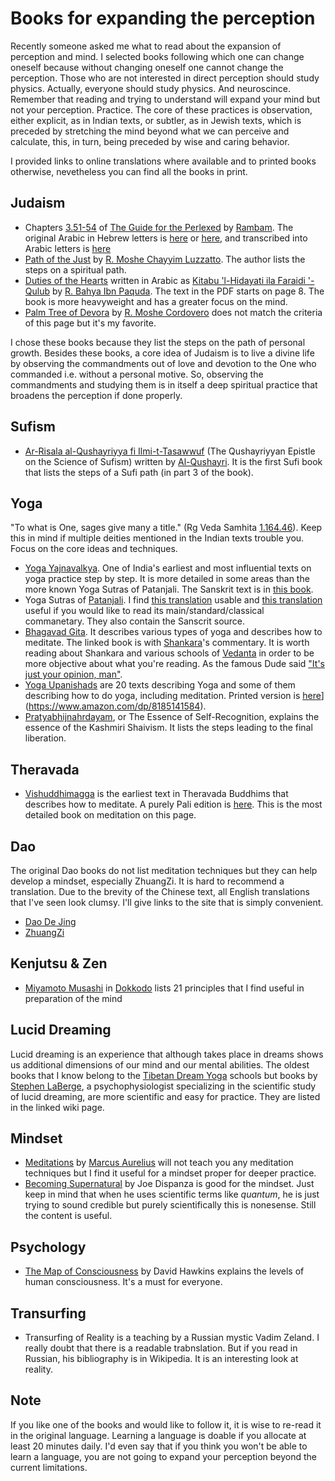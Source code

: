 # Books for expanding the perception

Recently someone asked me what to read about the expansion of perception and mind. I selected books following which one can change oneself because without changing oneself one cannot change the perception. Those who are not interested in direct perception should study physics. Actually, everyone should study physics. And neuroscince. Remember that reading and trying to understand will expand your mind but not your perception. Practice. The core of these practices is observation, either explicit, as in Indian texts, or subtler, as in Jewish texts, which is preceded by stretching the mind beyond what we can perceive and calculate, this, in turn, being preceded by wise and caring behavior.

I provided links to online translations where available and to printed books otherwise, nevetheless you can find all the books in print.

## Judaism

- Chapters [3.51-54](https://www.sefaria.org/Guide_for_the_Perplexed%2C_Part_3.51.1?lang=bi) of [The Guide for the Perlexed](https://www.sefaria.org/Guide_for_the_Perplexed?tab=contents) by [Rambam](https://en.wikipedia.org/wiki/Maimonides). The original Arabic in Hebrew letters is [here](https://www.seforimonline.org/pdf/217%20%5bMoreh%20Nevuchim%20in%20Arabic%20%2C%20Moshe%20Ben%20Maimon%20%28Rambam%29%2C%20Jerusalem%2C%201930%2C%20%D7%9E%D7%95%D7%A8%D7%94%20%D7%A0%D7%91%D7%95%D7%9B%D7%99%D7%9D%20%D7%91%D7%A2%D7%A8%D7%91%D7%99%D7%AA%2C%20%D7%9E%D7%A9%D7%94%20%D7%91%D7%9F%20%D7%9E%D7%99%D7%9E%D7%95%D7%9F%20%28%D7%A8%D7%9E%D7%91%27%D7%9D%29%2C%20%D7%99%D7%A8%D7%95%D7%A9%D7%9C%D7%99%D7%9D%2C%20%D7%AA%D7%A8%D7%A6%27%D7%90%5d.pdf) or [here](https://he.wikisource.org/wiki/%D7%9E%D7%95%D7%A8%D7%94_%D7%A0%D7%91%D7%95%D7%9B%D7%99%D7%9D_(%D7%9E%D7%A7%D7%95%D7%A8)), and transcribed into Arabic letters is [here](http://sepehr.mohamadi.name/download/DelalatolHaerin.pdf)
- [Path of the Just](https://www.sefaria.org/Mesilat_Yesharim?tab=contents) by [R. Moshe Chayyim Luzzatto](https://en.wikipedia.org/wiki/Moshe_Chaim_Luzzatto). The author lists the steps on a spiritual path.
- [Duties of the Hearts](https://www.sefaria.org/Duties_of_the_Heart?tab=contents) written in Arabic as [Kitabu 'l-Hidayati ila Faraidi '-Qulub](hidaya-ila-faraidi-lqulub.pdf) by [R. Bahya Ibn Paquda](https://en.wikipedia.org/wiki/Bahya_ibn_Paquda). The text in the PDF starts on page 8. The book is more heavyweight and has a greater focus on the mind.
- [Palm Tree of Devora](https://www.sefaria.org/Tomer_Devorah?tab=contents) by [R. Moshe Cordovero](https://en.wikipedia.org/wiki/Moses_ben_Jacob_Cordovero) does not match the criteria of this page but it's my favorite.

I chose these books because they list the steps on the path of personal growth. Besides these books, a core idea of Judaism is to live a divine life by observing the commandments out of love and devotion to the One who commanded i.e. without a personal motive. So, observing the commandments and studying them is in itself a deep spiritual practice that broadens the perception if done properly.

## Sufism

- [Ar-Risala al-Qushayriyya fi Ilmi-t-Tasawwuf](https://www.amazon.com/Al-Qushayris-Epistle-Sufism-Qushayriyya-Al-Tasawwuf/dp/B08KH3T568/) (The Qushayriyyan Epistle on the Science of Sufism) written by [Al-Qushayri](https://en.wikipedia.org/wiki/Al-Qushayri). It is the first Sufi book that lists the steps of a Sufi path (in part 3 of the book). 

## Yoga

"To what is One, sages give many a title." (Rg Veda Samhita [1.164.46](https://vedicheritage.gov.in/samhitas/rigveda/shakala-samhita/rigveda-shakala-samhitas-mandal-01-sukta-164/)). Keep this in mind if multiple deities mentioned in the Indian texts trouble you. Focus on the core ideas and techniques.

- [Yoga Yajnavalkya](https://www.amazon.com/Yoga-Yajnavalkya-G-Mohan/dp/9810716486/). One of India's earliest and most influential texts on yoga practice step by step. It is more detailed in some areas than the more known Yoga Sutras of Patanjali. The Sanskrit text is in [this book](yoga-yajnavalkya.pdf).
- Yoga Sutras of [Patanjali](https://en.wikipedia.org/wiki/Patanjali). I find [this translation](https://www.amazon.com/Yoga-Sutras-Patanjali-Swami-Satchidananda/dp/1938477073) usable and [this translation](https://www.amazon.com/Yoga-Sutras-Patañjali-Translation-Commentary/dp/0865477361) useful if you would like to read its main/standard/classical commanetary. They also contain the Sanscrit source.
- [Bhagavad Gita](https://www.amazon.com/Srimad-Bhagavad-Gita-Bhasya-Sankaracarya/dp/8178235072/). It describes various types of yoga and describes how to meditate. The linked book is with [Shankara](https://en.wikipedia.org/wiki/Adi_Shankara)'s commentary. It is worth reading about Shankara and various schools of [Vedanta](https://en.wikipedia.org/wiki/Vedanta#Overview_of_the_main_schools_of_Vedanta) in order to be more objective about what you're reading. As the famous Dude said ["It's just your opinion, man"](https://www.youtube.com/watch?v=j95kNwZw8YY).
- [Yoga Upanishads](yoga-upanishads.pdf) are 20 texts describing Yoga and some of them describing how to do yoga, including meditation. Printed version is [here]([)](https://www.amazon.com/dp/8185141584).
- [Pratyabhijnahrdayam](pratyabhijnahrdayam.pdf), or The Essence of Self-Recognition, explains the essence of the Kashmiri Shaivism. It lists the steps leading to the final liberation.

## Theravada

- [Vishuddhimagga](https://www.amazon.com/Path-Purification-Visuddhimagga-Bhadantacariya-Buddhaghosa/dp/1928706002/) is the earliest text in Theravada Buddhims that describes how to meditate. A purely Pali edition is [here](https://www.amazon.com/Visuddhimagga-Path-Purification-Bhaddantacariya-Buddhaghosa/dp/1478369434/). This is the most detailed book on meditation on this page.

## Dao

The original Dao books do not list meditation techniques but they can help develop a mindset, especially ZhuangZi.
It is hard to recommend a translation. Due to the brevity of the Chinese text, all English translations that I've seen look clumsy. I'll give links to the site that is simply convenient.

- [Dao De Jing](https://ctext.org/dao-de-jing)
- [ZhuangZi](https://ctext.org/zhuangzi)

## Kenjutsu & Zen

- [Miyamoto Musashi](https://en.wikipedia.org/wiki/Miyamoto_Musashi) in [Dokkodo](https://en.wikipedia.org/wiki/Dokkōdō) lists 21 principles that I find useful in preparation of the mind

## Lucid Dreaming

Lucid dreaming is an experience that although takes place in dreams shows us additional dimensions of our mind and our mental abilities. The oldest books that I know belong to the [Tibetan Dream Yoga](https://en.wikipedia.org/wiki/Dream_yoga) schools but books by [Stephen LaBerge](https://en.wikipedia.org/wiki/Stephen_LaBerge), a psychophysiologist specializing in the scientific study of lucid dreaming, are more scientific and easy for practice. They are listed in the linked wiki page. 

## Mindset

- [Meditations](https://upload.wikimedia.org/wikipedia/commons/e/ed/Meditations_of_the_Emperor_Marcus_Antoninus_-_Volume_1_-_Farquharson_1944.pdf) by [Marcus Aurelius](https://en.wikipedia.org/wiki/Marcus_Aurelius) will not teach you any meditation techniques but I find it useful for a mindset proper for deeper practice.
- [Becoming Supernatural](https://www.amazon.com/Becoming-Supernatural-Common-People-Uncommon/dp/1401953115/) by Joe Dispanza is good for the mindset. Just keep in mind that when he uses scientific terms like _quantum_, he is just trying to sound credible but purely scientifically this is nonesense. Still the content is useful.

## Psychology

- [The Map of Consciousness](https://www.amazon.com/dp/1401959644?psc=1&ref=ppx_yo2ov_dt_b_product_details) by David Hawkins explains the levels of human consciousness. It's a must for everyone.

## Transurfing

- Transurfing of Reality is a teaching by a Russian mystic Vadim Zeland. I really doubt that there is a readable trabnslation. 
But if you read in Russian, his bibliography is in Wikipedia. It is an interesting look at reality.

## Note

If you like one of the books and would like to follow it, it is wise to re-read it in the original language. 
Learning a language is doable if you allocate at least 20 minutes daily. 
I'd even say that if you think you won't be able to learn a language, you are not going to expand your perception beyond the current limitations.

